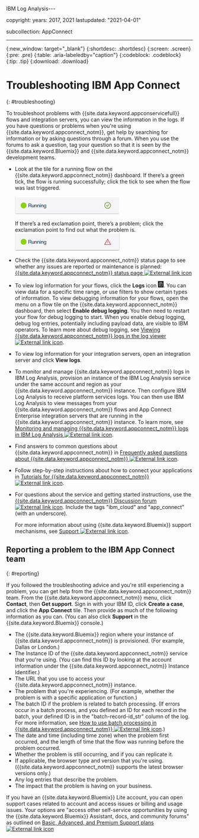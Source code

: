 IBM Log Analysis---

copyright:
  years: 2017, 2021
lastupdated: "2021-04-01"

subcollection: AppConnect

---

{:new_window: target="_blank"}
{:shortdesc: .shortdesc}
{:screen: .screen}
{:pre: .pre}
{:table: .aria-labeledby="caption"}
{:codeblock: .codeblock}
{:tip: .tip}
{:download: .download}


# Troubleshooting IBM App Connect
{: #troubleshooting}

To troubleshoot problems with {{site.data.keyword.appconservicefull}} flows and integration servers, you can view the information in the logs. If you have questions or problems when you're using {{site.data.keyword.appconnect_notm}}, get help by searching for information or by asking questions through a forum. When you use the forums to ask a question, tag your question so that it is seen by the {{site.data.keyword.Bluemix}} and {{site.data.keyword.appconnect_notm}} development teams.

-   Look at the tile for a running flow on the {{site.data.keyword.appconnect_notm}} dashboard. If there’s a green tick, the flow is running successfully; click the tick to see when the flow was last triggered.

    ![Screen capture that shows that a flow is running successfully](/images/SuccessfulFlow.jpg)

    If there’s a red exclamation point, there’s a problem; click the exclamation point to find out what the problem is. ![Screen capture that shows that a flow has a problem](/images/ErroredFlow.jpg)

-   Check the {{site.data.keyword.appconnect_notm}} status page to see whether any issues are reported or maintenance is planned: [{{site.data.keyword.appconnect_notm}} status page ![External link icon](../../icons/launch-glyph.svg "External link icon")](https://cloud.ibm.com/status?component=appconnect&selected=status)
-   To view log information for your flows, click the **Logs** icon ![Logs icon](/images/LogsIcon.jpg). You can view data for a specific time range, or use filters to show certain types of information. To view debugging information for your flows, open the menu on a flow tile on the {{site.data.keyword.appconnect_notm}} dashboard, then select **Enable debug logging**.  You then need to restart your flow for debug logging to start.  When you enable debug logging, debug log entries, potentially including payload data, are visible to IBM operators. To learn more about debug logging, see [Viewing {{site.data.keyword.appconnect_notm}} logs in the log viewer ![External link icon](../../icons/launch-glyph.svg "External link icon")](https://www.ibm.com/support/knowledgecenter/en/SS6KM6/com.ibm.appconnect.doc/troubleshooting/viewing-app-connect-logs-in-the-log-viewer.html).  
-   To view log information for your integration servers, open an integration server and click **View logs**.  
-   To monitor and manage {{site.data.keyword.appconnect_notm}} logs in IBM Log Analysis, provision an instance of the IBM Log Analysis service under the same account and region as your {{site.data.keyword.appconnect_notm}} instance. Then configure IBM Log Analysis to receive platform services logs. You can then use IBM Log Analysis to view messages from your {{site.data.keyword.appconnect_notm}} flows and App Connect Enterprise integration servers that are running in the {{site.data.keyword.appconnect_notm}} instance. To learn more, see [Monitoring and managing {{site.data.keyword.appconnect_notm}} logs in IBM Log Analysis ![External link icon](../../icons/launch-glyph.svg "External link icon")](https://www.ibm.com/support/knowledgecenter/en/SS6KM6/com.ibm.appconnect.doc/troubleshooting/monitoring-and-managing-app-connect-logs-in-logdna.html).
-   Find answers to common questions about {{site.data.keyword.appconnect_notm}} in [Frequently asked questions about {{site.data.keyword.appconnect_notm}} ![External link icon](../../icons/launch-glyph.svg "External link icon")](https://www.ibm.com/support/knowledgecenter/en/SS6KM6/com.ibm.appconnect.cloud.doc/faq.html).
-   Follow step-by-step instructions about how to connect your applications in [Tutorials for {{site.data.keyword.appconnect_notm}} ![External link icon](../../icons/launch-glyph.svg "External link icon")](https://www.ibm.com/support/knowledgecenter/en/SS6KM6/com.ibm.appconnect.dev.doc/tutorials/index.html).
-   For questions about the service and getting started instructions, use the [{{site.data.keyword.appconnect_notm}} Discussion forum ![External link icon](../../icons/launch-glyph.svg "External link icon")](https://community.ibm.com/community/user/imwuc/communities/community-home/digestviewer?communitykey=77544459-9fda-40da-ae0b-fc8c76f0ce18&tab=digestviewer). Include the tags "ibm_cloud" and "app_connect" (with an underscore).

    For more information about using {{site.data.keyword.Bluemix}} support mechanisms, see [Support ![External link icon](../../icons/launch-glyph.svg "External link icon")](https://cloud.ibm.com/unifiedsupport/supportcenter).

## Reporting a problem to the IBM App Connect team
{: #reporting}

If you followed the troubleshooting advice and you're still experiencing a problem, you can get help from the   {{site.data.keyword.appconnect_notm}} team.  From the {{site.data.keyword.appconnect_notm}} menu, click **Contact**, then **Get support**.  Sign in with your IBM ID, click **Create a case**, and click the **App Connect** tile.  Then provide as much of the following information as you can. (You can also click **Support** in the {{site.data.keyword.Bluemix}} console.)

* The {{site.data.keyword.Bluemix}} region where your instance of {{site.data.keyword.appconnect_notm}} is provisioned. (For example, Dallas or London.)
* The Instance ID of the {{site.data.keyword.appconnect_notm}} service that you're using. (You can find this ID by looking at the account information under the {{site.data.keyword.appconnect_notm}} Instance Identifier.)
* The URL that you use to access your {{site.data.keyword.appconnect_notm}} instance.
* The problem that you're experiencing. (For example, whether the problem is with a specific application or function.)
* The batch ID if the problem is related to batch processing. (If errors occur in a batch process, and you defined an ID for each record in the batch, your defined ID is in the "batch-record-id_str" column of the log. For more information, see [How to use batch processing in {{site.data.keyword.appconnect_notm}} ![External link icon](../../icons/launch-glyph.svg "External link icon")](https://www.ibm.com/support/knowledgecenter/en/SS6KM6/com.ibm.appconnect.dev.doc/toolbox/batch-processing.html).)
* The date and time (including time zone) when the problem first occurred, and the length of time that the flow was running before the problem occurred.
* Whether the problem is still occurring, and if you can replicate it.
* If applicable, the browser type and version that you're using. ({{site.data.keyword.appconnect_notm}} supports the latest browser versions only.)
* Any log entries that describe the problem.
* The impact that the problem is having on your business.

If you have an {{site.data.keyword.Bluemix}} Lite account, you can open support cases related to account and access issues or billing and usage issues. Your options are "access other self-service opportunities by using the {{site.data.keyword.Bluemix}} Assistant, docs, and community forums" as outlined on [Basic, Advanced, and Premium Support plans ![External link icon](../../icons/launch-glyph.svg "External link icon")](https://cloud.ibm.com/docs/get-support?topic=get-support-support-plans)
